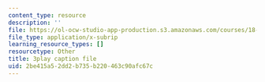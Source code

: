 ```yaml
---
content_type: resource
description: ''
file: https://ol-ocw-studio-app-production.s3.amazonaws.com/courses/18-02-multivariable-calculus-fall-2007/2be415a52dd2b735b220463c90afc67c_23xbkrpQuAo.srt
file_type: application/x-subrip
learning_resource_types: []
resourcetype: Other
title: 3play caption file
uid: 2be415a5-2dd2-b735-b220-463c90afc67c
---
```

